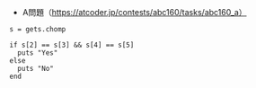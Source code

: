- A問題（https://atcoder.jp/contests/abc160/tasks/abc160_a）

```
s = gets.chomp

if s[2] == s[3] && s[4] == s[5]
  puts "Yes"
else
  puts "No"
end
```
